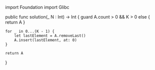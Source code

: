 import Foundation
import Glibc

public func solution(_ N : Int) -> Int {
    guard A.count > 0 && K > 0 else { return A }

    for _ in 0...(K - 1) {
        let lastElement = A.removeLast()
        A.insert(lastElement, at: 0)
    }

    return A
}
